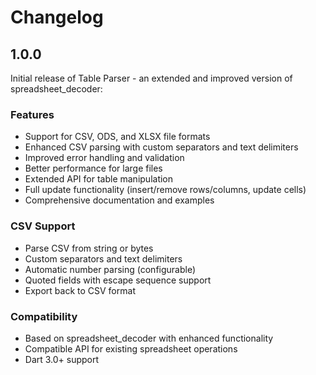 # Changelog

## 1.0.0

Initial release of Table Parser - an extended and improved version of spreadsheet_decoder:

### Features

- Support for CSV, ODS, and XLSX file formats
- Enhanced CSV parsing with custom separators and text delimiters
- Improved error handling and validation
- Better performance for large files
- Extended API for table manipulation
- Full update functionality (insert/remove rows/columns, update cells)
- Comprehensive documentation and examples

### CSV Support

- Parse CSV from string or bytes
- Custom separators and text delimiters
- Automatic number parsing (configurable)
- Quoted fields with escape sequence support
- Export back to CSV format

### Compatibility

- Based on spreadsheet_decoder with enhanced functionality
- Compatible API for existing spreadsheet operations
- Dart 3.0+ support
